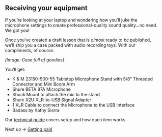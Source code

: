 ## Receiving your equipment
If you’re looking at your laptop and wondering how you’ll juke the microphone settings to create professional-quality sound quality...no need. We got you!

Once you've created a draft lesson that is *almost* ready to be published, we’ll ship you a case packed with audio recording toys. With our compliments, of course.

*[Image: Case full of goodies]*

You’ll get:

- K & M 23150-500-55 Tabletop Microphone Stand with 5/8" Threaded Connector and Mini Boom Arm
- Shure BETA 87A Microphone
- Shock Mount to attach the mic to the stand
- Shure X2U XLR-to-USB Signal Adapter
- 1 XLR Cable to connect the Microphone to the USB Interface
- Badass by Kathy Sierra

Our [technical guide](https://paper.dropbox.com/doc/02-Set-up-your-audio-oyhAegdRyTG7R1IkdNajZ) covers setup and how each item works.

Next up → [Getting paid](https://paper.dropbox.com/doc/FRoGSwr8LPNxoyd6ViWiE)

